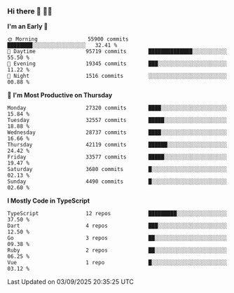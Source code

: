 ### Hi there 👋 🧑‍💻



<!--START_SECTION:waka-->
**I'm an Early 🐤** 

```text
🌞 Morning                55900 commits       ████████░░░░░░░░░░░░░░░░░   32.41 % 
🌆 Daytime                95719 commits       ██████████████░░░░░░░░░░░   55.50 % 
🌃 Evening                19345 commits       ███░░░░░░░░░░░░░░░░░░░░░░   11.22 % 
🌙 Night                  1516 commits        ░░░░░░░░░░░░░░░░░░░░░░░░░   00.88 % 
```
📅 **I'm Most Productive on Thursday** 

```text
Monday                   27320 commits       ████░░░░░░░░░░░░░░░░░░░░░   15.84 % 
Tuesday                  32557 commits       █████░░░░░░░░░░░░░░░░░░░░   18.88 % 
Wednesday                28737 commits       ████░░░░░░░░░░░░░░░░░░░░░   16.66 % 
Thursday                 42119 commits       ██████░░░░░░░░░░░░░░░░░░░   24.42 % 
Friday                   33577 commits       █████░░░░░░░░░░░░░░░░░░░░   19.47 % 
Saturday                 3680 commits        █░░░░░░░░░░░░░░░░░░░░░░░░   02.13 % 
Sunday                   4490 commits        █░░░░░░░░░░░░░░░░░░░░░░░░   02.60 % 
```


**I Mostly Code in TypeScript** 

```text
TypeScript               12 repos            █████████░░░░░░░░░░░░░░░░   37.50 % 
Dart                     4 repos             ███░░░░░░░░░░░░░░░░░░░░░░   12.50 % 
Go                       3 repos             ██░░░░░░░░░░░░░░░░░░░░░░░   09.38 % 
Ruby                     2 repos             ██░░░░░░░░░░░░░░░░░░░░░░░   06.25 % 
Vue                      1 repo              █░░░░░░░░░░░░░░░░░░░░░░░░   03.12 % 
```




 Last Updated on 03/09/2025 20:35:25 UTC
<!--END_SECTION:waka-->


